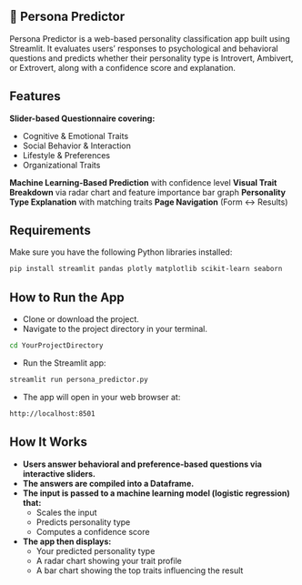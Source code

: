 ## **🧠 Persona Predictor**
Persona Predictor is a web-based personality classification app built using Streamlit. It evaluates users’ responses to psychological and behavioral questions and predicts whether their personality type is Introvert, Ambivert, or Extrovert, along with a confidence score and explanation.

## **Features**
**Slider-based Questionnaire covering:** 
- Cognitive & Emotional Traits
- Social Behavior & Interaction
- Lifestyle & Preferences
- Organizational Traits
 
**Machine Learning-Based Prediction** with confidence level
**Visual Trait Breakdown** via radar chart and feature importance bar graph
**Personality Type Explanation** with matching traits
**Page Navigation** (Form ↔ Results)

## **Requirements**
Make sure you have the following Python libraries installed:  
```bash
pip install streamlit pandas plotly matplotlib scikit-learn seaborn  
```

## **How to Run the App**
- Clone or download the project.
- Navigate to the project directory in your terminal.
```bash
cd YourProjectDirectory
```
- Run the Streamlit app:
```bash
streamlit run persona_predictor.py
```
- The app will open in your web browser at:
```bash
http://localhost:8501
```

## **How It Works**
- **Users answer behavioral and preference-based questions via interactive sliders.**
- **The answers are compiled into a Dataframe.**
- **The input is passed to a machine learning model (logistic regression) that:**
  - Scales the input
  - Predicts personality type
  - Computes a confidence score
- **The app then displays:**
  - Your predicted personality type
  - A radar chart showing your trait profile
  - A bar chart showing the top traits influencing the result
